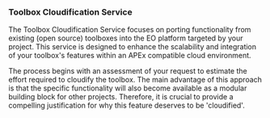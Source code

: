 ### Toolbox Cloudification Service

The Toolbox Cloudification Service focuses on porting functionality from existing (open source) toolboxes into the EO platform
targeted by your project. This service is designed to enhance the scalability and integration of your toolbox's features
within an APEx compatible cloud environment.

The process begins with an assessment of your request to estimate the effort required to cloudify the toolbox. The main
advantage of this approach is that the specific functionality will also become available as a modular building block for
other projects. Therefore, it is crucial to provide a compelling justification for why this feature deserves to be 'cloudified'.

